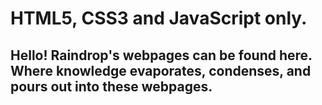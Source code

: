 # HTML5, CSS3 and JavaScript only.
## Hello! Raindrop's webpages can be found here. Where knowledge evaporates, condenses, and pours out into these webpages.
